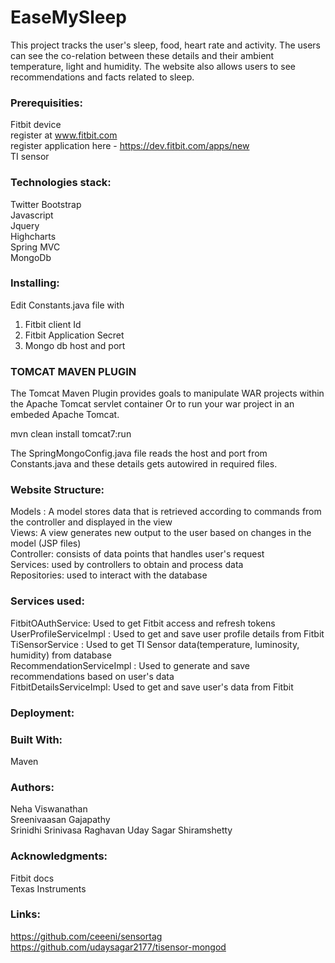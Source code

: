 # EaseMySleep
This project tracks the user's sleep, food, heart rate and activity. The users can see the co-relation between these details and their ambient temperature, light and humidity. The website also allows users to see recommendations and facts related to sleep.

### Prerequisities: 
  Fitbit device  
  register at www.fitbit.com  
  register application here - https://dev.fitbit.com/apps/new   
  TI sensor  

### Technologies stack:
  Twitter Bootstrap  
  Javascript  
  Jquery  
  Highcharts  
  Spring MVC  
  MongoDb  

### Installing:

Edit Constants.java file with
  1. Fitbit client Id
  2. Fitbit Application Secret
  3. Mongo db host and port

### TOMCAT MAVEN PLUGIN
The Tomcat Maven Plugin provides goals to manipulate WAR projects within the Apache Tomcat servlet container Or to run your war project in an embeded Apache Tomcat.

mvn clean install tomcat7:run 

The SpringMongoConfig.java file reads the host and port from Constants.java and these details gets autowired in required files.

### Website Structure:
  Models : A model stores data that is retrieved according to commands from the controller and displayed in the view  
  Views: A view generates new output to the user based on changes in the model (JSP files)  
  Controller: consists of data points that handles user's request  
  Services: used by controllers to obtain and process data  
  Repositories: used to interact with the database  

### Services used:
  FitbitOAuthService: Used to get Fitbit access and refresh tokens 
  UserProfileServiceImpl : Used to get and save user profile details from Fitbit  
  TiSensorService : Used to get TI Sensor data(temperature, luminosity, humidity) from database  
  RecommendationServiceImpl : Used to generate and save recommendations based on user's data  
  FitbitDetailsServiceImpl: Used to get and save user's data from Fitbit    

### Deployment:


### Built With:
Maven 

### Authors:
  Neha Viswanathan  
  Sreenivaasan Gajapathy  
  Srinidhi Srinivasa Raghavan 
  Uday Sagar Shiramshetty  

### Acknowledgments:
  Fitbit docs  
  Texas Instruments  
  
### Links: 
https://github.com/ceeeni/sensortag  
https://github.com/udaysagar2177/tisensor-mongod  







